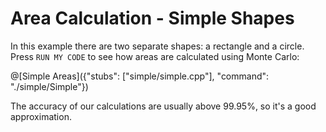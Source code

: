 # Area Calculation - Simple Shapes

In this example there are two separate shapes: a rectangle and a circle.
Press `RUN MY CODE` to see how areas are calculated using Monte Carlo:

@[Simple Areas]({"stubs": ["simple/simple.cpp"], "command": "./simple/Simple"})

The accuracy of our calculations are usually above 99.95%, so it's a good approximation.